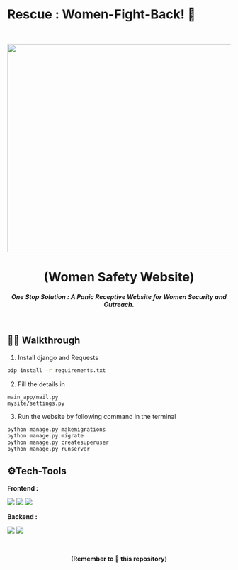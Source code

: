 # Rescue : Women-Fight-Back! 🙍
<br>
<p align="center">
  <a href="https://github.com/U-c0de/Rescue">
    <img src="https://github.com/swapnilsparsh/Rescue/blob/master/main_app/static/Images/rescues.gif" width="900" height="470" >
  </a>

  <h1 align="center"><b>(Women Safety Website)</b></h1>

  <p align="center">
    <i><b> One Stop Solution : A Panic Receptive Website for Women Security and Outreach.</b></i> 
    <br />
  </p>
</p>
<br>


## 👋🏻 Walkthrough

1. Install django and Requests
 
```sh
pip install -r requirements.txt
```

2. Fill the details in
  
```
main_app/mail.py
mysite/settings.py
```

3. Run the website by following command in the terminal

```sh
python manage.py makemigrations
python manage.py migrate
python manage.py createsuperuser
python manage.py runserver
```
 
## ⚙Tech-Tools
<b> Frontend :</b>

  <img src="https://img.shields.io/badge/html5%20-%23E34F26.svg?&style=for-the-badge&logo=html5&logoColor=white"/>   <img src="https://img.shields.io/badge/css3%20-%231572B6.svg?&style=for-the-badge&logo=css3&logoColor=white"/>    <img src="https://img.shields.io/badge/bootstrap%20-%234f0599.svg?&style=for-the-badge&logo=bootstrap&logoColor=white"/>

<b> Backend :</b>

  <img src="https://img.shields.io/badge/django%20-%23092E20.svg?&style=for-the-badge&logo=django&logoColor=white"/>   <img src="https://img.shields.io/badge/sqlite-%2307405e.svg?&style=for-the-badge&logo=sqlite&logoColor=white"/>
  
<br>
  
  
<div class="footer">
  <p align="center"><b>(Remember to 🌟 this repository)</b> </p>
</div>

